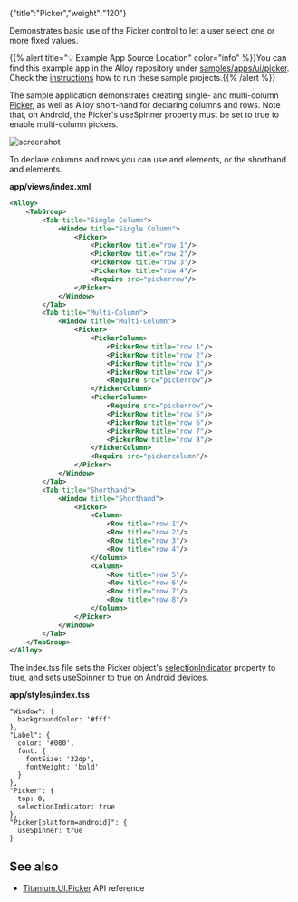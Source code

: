 {"title":"Picker","weight":"120"}

Demonstrates basic use of the Picker control to let a user select one or more fixed values.

{{% alert title="💡 Example App Source Location" color="info" %}}You can find this example app in the Alloy repository under [samples/apps/ui/picker](https://github.com/appcelerator/alloy/tree/master/samples/apps/ui/picker). Check the [instructions](/docs/appc/Alloy_Framework/Alloy_Guide/Alloy_Test_Apps/) how to run these sample projects.{{% /alert %}}

The sample application demonstrates creating single- and multi-column [Picker](#!/api/Titanium.UI.Picker), as well as Alloy short-hand for declaring columns and rows. Note that, on Android, the Picker's useSpinner property must be set to true to enable multi-column pickers.

![screenshot](/Images/appc/download/attachments/41845763/screenshot.png)

To declare columns and rows you can use <PickerRow/> and <PickerColumn/> elements, or the shorthand <Row/> and <Column/> elements.

**app/views/index.xml**

```xml
<Alloy>
    <TabGroup>
        <Tab title="Single Column">
            <Window title="Single Column">
                <Picker>
                    <PickerRow title="row 1"/>
                    <PickerRow title="row 2"/>
                    <PickerRow title="row 3"/>
                    <PickerRow title="row 4"/>
                    <Require src="pickerrow"/>
                </Picker>
            </Window>
        </Tab>
        <Tab title="Multi-Column">
            <Window title="Multi-Column">
                <Picker>
                    <PickerColumn>
                        <PickerRow title="row 1"/>
                        <PickerRow title="row 2"/>
                        <PickerRow title="row 3"/>
                        <PickerRow title="row 4"/>
                        <Require src="pickerrow"/>
                    </PickerColumn>
                    <PickerColumn>
                        <Require src="pickerrow"/>
                        <PickerRow title="row 5"/>
                        <PickerRow title="row 6"/>
                        <PickerRow title="row 7"/>
                        <PickerRow title="row 8"/>
                    </PickerColumn>
                    <Require src="pickercolumn"/>
                </Picker>
            </Window>
        </Tab>
        <Tab title="Shorthand">
            <Window title="Shorthand">
                <Picker>
                    <Column>
                        <Row title="row 1"/>
                        <Row title="row 2"/>
                        <Row title="row 3"/>
                        <Row title="row 4"/>
                    </Column>
                    <Column>
                        <Row title="row 5"/>
                        <Row title="row 6"/>
                        <Row title="row 7"/>
                        <Row title="row 8"/>
                    </Column>
                </Picker>
            </Window>
        </Tab>
    </TabGroup>
</Alloy>
```

The index.tss file sets the Picker object's [selectionIndicator](#!/api/Titanium.UI.Picker-property-selectionIndicator) property to true, and sets useSpinner to true on Android devices.

**app/styles/index.tss**

```
"Window": {
  backgroundColor: '#fff'
},
"Label": {
  color: '#000',
  font: {
    fontSize: '32dp',
    fontWeight: 'bold'
  }
},
"Picker": {
  top: 0,
  selectionIndicator: true
},
"Picker[platform=android]": {
  useSpinner: true
}
```

## See also

* [Titanium.UI.Picker](#!/api/Titanium.UI.Picker) API reference
